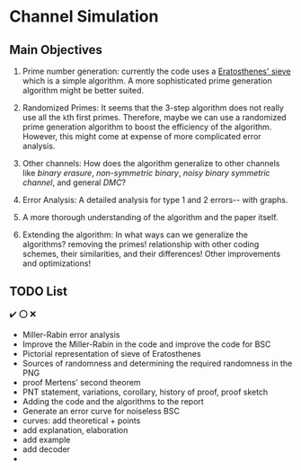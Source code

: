 # Channel Simulation

## Main Objectives
1. Prime number generation: currently the code uses a [Eratosthenes' sieve](https://en.wikipedia.org/wiki/Sieve_of_Eratosthenes) which is a simple algorithm. A more sophisticated prime generation algorithm might be better suited.

2. Randomized Primes: It seems that the 3-step algorithm does not really use all the `k`th first primes. Therefore, maybe we can use a randomized prime generation algorithm to boost the efficiency of the algorithm. However, this might come at expense of more complicated error analysis. 
3. Other channels: How does the algorithm generalize to other channels like *binary erasure*, *non-symmetric binary*, *noisy binary symmetric channel*, and general *DMC*? 
4. Error Analysis: A detailed analysis for type 1 and 2 errors-- with graphs. 
5. A more thorough understanding of the algorithm and the paper itself.
6. Extending the algorithm: In what ways can we generalize the algorithms? removing the primes! relationship with other coding schemes, their similarities, and their differences! Other improvements and optimizations!

## TODO List
:heavy_check_mark: :o: :x:
- Miller-Rabin error analysis 
- Improve the Miller-Rabin in the code and improve the code for BSC
- Pictorial representation of sieve of Eratosthenes 
- Sources of randomness and determining the required randomness in the PNG
- proof Mertens' second theorem
- PNT statement, variations, corollary, history of proof, proof sketch
- Adding the code and the algorithms to the report
- Generate an error curve for noiseless BSC
- curves: add theoretical + points
- add explanation, elaboration
- add example
- add decoder
-